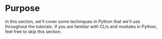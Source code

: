 # Purpose
In this section, we'll cover some techniques in Python that we'll use throughout the tutorials. If you are familiar with CLIs and modules in Python, feel free to skip this section.